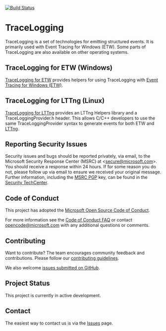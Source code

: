 [![Build Status](https://dev.azure.com/ms/TraceLogging/_apis/build/status/microsoft.TraceLogging?branchName=master)](https://dev.azure.com/ms/TraceLogging/_build/latest?definitionId=147&branchName=master)

# TraceLogging

TraceLogging is a set of technologies for emitting structured events. It is
primarily used with Event Tracing for Windows (ETW). Some parts of
TraceLogging are also available on other operating systems.

## TraceLogging for ETW (Windows)

[TraceLogging for ETW](etw/README.md) provides helpers for using TraceLogging with
[Event Tracing for Windows (ETW)](https://docs.microsoft.com/windows/win32/etw/about-event-tracing).

## TraceLogging for LTTng (Linux)

[TraceLogging for LTTng](LTTng/README.md) provides an LTTng Helpers library and a
TraceLoggingProvider.h header. This allows C/C++ developers to use the same
TraceLoggingProvider syntax to generate events for both ETW and [LTTng](https://lttng.org/).

## Reporting Security Issues

Security issues and bugs should be reported privately, via email, to the
Microsoft Security Response Center (MSRC) at <[secure@microsoft.com](mailto:secure@microsoft.com)>.
You should receive a response within 24 hours. If for some reason you do not, please follow up via
email to ensure we received your original message. Further information, including the
[MSRC PGP](https://technet.microsoft.com/en-us/security/dn606155) key, can be found in the
[Security TechCenter](https://technet.microsoft.com/en-us/security/default).

## Code of Conduct

This project has adopted the [Microsoft Open Source Code of Conduct](https://opensource.microsoft.com/codeofconduct/).

For more information see the [Code of Conduct FAQ](https://opensource.microsoft.com/codeofconduct/faq/) or contact [opencode@microsoft.com](mailto:opencode@microsoft.com) with any additional questions or comments.

## Contributing

Want to contribute? The team encourages community feedback and contributions. Please follow our [contributing guidelines](../CONTRIBUTING.md).

We also welcome [issues submitted on GitHub](https://github.com/Microsoft/TraceLogging/issues).

## Project Status

This project is currently in active development.

## Contact

The easiest way to contact us is via the [Issues](https://github.com/microsoft/TraceLogging/issues) page.

